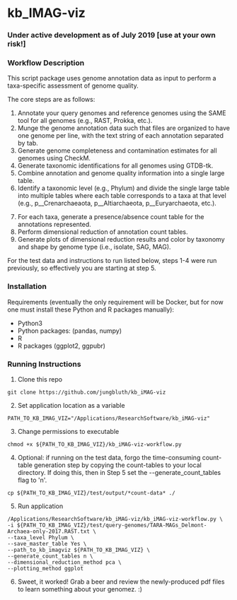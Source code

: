 # kb_IMAG-viz

### Under active development as of July 2019 [use at your own risk!]

### Workflow Description

This script package uses genome annotation data as input to perform a taxa-specific assessment of genome quality.

The core steps are as follows:

1) Annotate your query genomes and reference genomes using the SAME tool for all genomes (e.g., RAST, Prokka, etc.).
2) Munge the genome annotation data such that files are organized to have one genome per line, with the text string of each annotation separated by tab.
3) Generate genome completeness and contamination estimates for all genomes using CheckM.
4) Generate taxonomic identifications for all genomes using GTDB-tk.
5) Combine annotation and genome quality information into a single large table.
6) Identify a taxonomic level (e.g., Phylum) and divide the single large table into multiple tables where each table corresponds to a taxa at that level (e.g., p__Crenarchaeaota, p__Altiarchaeota, p__Euryarchaeota, etc.).
7. For each taxa, generate a presence/absence count table for the annotations represented.
8. Perform dimensional reduction of annotation count tables.
9. Generate plots of dimensional reduction results and color by taxonomy and shape by genome type (i.e., isolate, SAG, MAG).

For the test data and instructions to run listed below, steps 1-4 were run previously, so effectively you are starting at step 5.


### Installation

Requirements (eventually the only requirement will be Docker, but for now one must install these Python and R packages manually):
* Python3
* Python packages: (pandas, numpy)
* R
* R packages (ggplot2, ggpubr)


### Running Instructions

1) Clone this repo

```git clone https://github.com/jungbluth/kb_iMAG-viz```

2) Set application location as a variable

```PATH_TO_KB_IMAG_VIZ="/Applications/ResearchSoftware/kb_iMAG-viz"```

3) Change permissions to executable

```chmod +x ${PATH_TO_KB_IMAG_VIZ}/kb_iMAG-viz-workflow.py```

4) Optional: if running on the test data, forgo the time-consuming count-table generation step by copying the count-tables to your local directory. If doing this, then in Step 5 set the --generate_count_tables flag to 'n'.

```cp ${PATH_TO_KB_IMAG_VIZ}/test/output/*count-data* ./```

5) Run application

```
/Applications/ResearchSoftware/kb_iMAG-viz/kb_iMAG-viz-workflow.py \
-i ${PATH_TO_KB_IMAG_VIZ}/test/query-genomes/TARA-MAGs_Delmont-Archaea-only-2017.RAST.txt \
--taxa_level Phylum \
--save_master_table Yes \
--path_to_kb_imagviz ${PATH_TO_KB_IMAG_VIZ} \
--generate_count_tables n \
--dimensional_reduction_method pca \
--plotting_method ggplot
```

6) Sweet, it worked! Grab a beer and review the newly-produced pdf files to learn something about your genomez. :)
